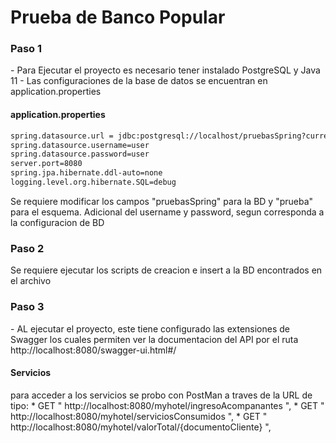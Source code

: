 # Prueba de Banco Popular
<h3>Paso 1</h3>
- Para Ejecutar el proyecto es necesario tener instalado PostgreSQL y Java 11
- Las configuraciones de la base de datos se encuentran en application.properties
<h4>application.properties</h4>

```html
spring.datasource.url = jdbc:postgresql://localhost/pruebasSpring?currentSchema=prueba
spring.datasource.username=user
spring.datasource.password=user
server.port=8080
spring.jpa.hibernate.ddl-auto=none
logging.level.org.hibernate.SQL=debug
```

Se requiere modificar los campos "pruebasSpring" para la BD y "prueba" para el esquema. Adicional del username y password, segun corresponda a la configuracion de BD

<h3>Paso 2</h3>
Se requiere ejecutar los scripts de creacion e insert a la BD encontrados en el archivo

<h3>Paso 3</h3>
- AL ejecutar el proyecto, este tiene configurado las extensiones de Swagger los cuales permiten ver la documentacion del API por el ruta http://localhost:8080/swagger-ui.html#/
<h4>Servicios</h4>
para acceder a los servicios se probo con PostMan a traves de la URL de tipo:
* GET " http://localhost:8080/myhotel/ingresoAcompanantes ", 
* GET " http://localhost:8080/myhotel/serviciosConsumidos ", 
* GET " http://localhost:8080/myhotel/valorTotal/{documentoCliente} ", 

